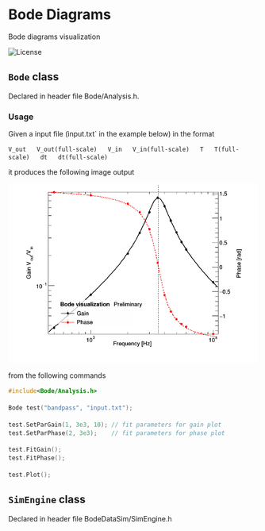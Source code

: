# Bode Diagrams
Bode diagrams visualization

![License](https://img.shields.io/github/license/mattiasotgia/Bode)

## `Bode` class

Declared in header file Bode/Analysis.h.

### Usage

Given a input file (ìnput.txt` in the example below) in the format 

```
V_out   V_out(full-scale)   V_in   V_in(full-scale)   T   T(full-scale)   dt   dt(full-scale)
```

it produces the following image output

![bode_visualisation](etc/bode_visualisation.png)

from the following commands

```cpp
#include<Bode/Analysis.h>

Bode test("bandpass", "input.txt");

test.SetParGain(1, 3e3, 10); // fit parameters for gain plot
test.SetParPhase(2, 3e3);    // fit parameters for phase plot

test.FitGain();
test.FitPhase();

test.Plot();
```

## `SimEngine` class

Declared in header file BodeDataSim/SimEngine.h
